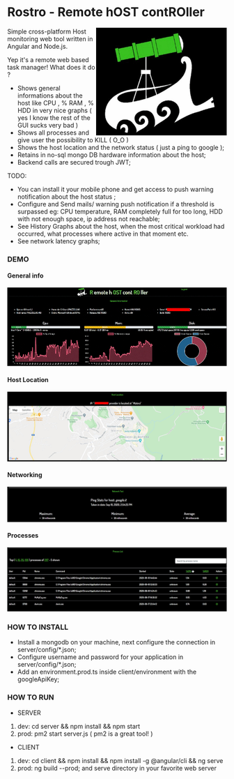 
# Rostro - Remote hOST contROller

<img src="./images/boat-gif.gif" align="right" width="300">

Simple cross-platform Host monitoring web tool written in Angular and Node.js.

Yep it's a remote web based task manager! What does it do ?
 
* Shows general informations about the host like CPU , % RAM , % HDD in very nice graphs ( yes I know the rest of the GUI sucks very bad ) 
* Shows all processes and give user the possibility to KILL ( O_O )
* Shows the host location and the network status ( just a ping to google );
* Retains in no-sql mongo DB hardware information about the host;
* Backend calls are secured trough JWT;  

TODO:
* You can install it your mobile phone and get access to push warning notification about the host status ;
* Configure and Send mails/ warning push notification if a threshold is surpassed eg: CPU temperature, 
  RAM completely full for too long, HDD with not enough space, ip address not reachable;
* See History Graphs about the host, when the most critical workload had occurred, what processes where active in that moment etc.
* See network latency graphs;   

### DEMO 

#### General info
![General info](./readme/general-info.gif)
#### Host Location
![Host Location](./readme/map.jpg)
#### Networking
![Network](./readme/network.jpg)
#### Processes
![Processes](./readme/process.jpg)

### HOW TO INSTALL

* Install a mongodb on your machine, next configure the connection in server/config/*.json;
* Configure username and password for your application in server/config/*.json;
* Add an environment.prod.ts inside client/environment with the googleApiKey;

### HOW TO RUN

* SERVER

1) dev: cd server && npm install && npm start
2) prod: pm2 start server.js ( pm2 is a great tool! )

* CLIENT
1) dev: cd client && npm install && npm install -g @angular/cli && ng serve
2) prod: ng build --prod; and serve directory in your favorite web server



